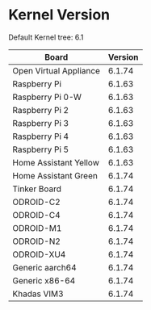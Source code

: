 
# Kernel Version

Default Kernel tree: 6.1

| Board | Version |
|-------|---------|
| Open Virtual Appliance | 6.1.74 |
| Raspberry Pi | 6.1.63 |
| Raspberry Pi 0-W | 6.1.63 |
| Raspberry Pi 2 | 6.1.63 |
| Raspberry Pi 3 | 6.1.63 |
| Raspberry Pi 4 | 6.1.63 |
| Raspberry Pi 5 | 6.1.63 |
| Home Assistant Yellow | 6.1.63 |
| Home Assistant Green | 6.1.74 |
| Tinker Board | 6.1.74 |
| ODROID-C2 | 6.1.74 |
| ODROID-C4 | 6.1.74 |
| ODROID-M1 | 6.1.74 |
| ODROID-N2 | 6.1.74 |
| ODROID-XU4 | 6.1.74 |
| Generic aarch64 | 6.1.74 |
| Generic x86-64 | 6.1.74 |
| Khadas VIM3 | 6.1.74 |
